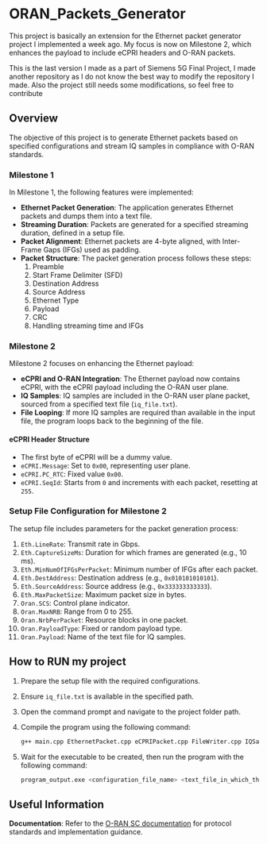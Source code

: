 # ORAN_Packets_Generator
This project is basically an  extension for the Ethernet packet generator project I implemented a week ago. My focus is now on Milestone 2, which enhances the payload to include eCPRI headers and O-RAN packets. 

This is the last version I made as a part of Siemens 5G Final Project, I made another repository as I do not know the best way to modify the repository I made. Also the project still needs some modifications, so feel free to contribute


## Overview

The objective of this project is to generate Ethernet packets based on specified configurations and stream IQ samples in compliance with O-RAN standards. 

### Milestone 1

In Milestone 1, the following features were implemented:

- **Ethernet Packet Generation**: The application generates Ethernet packets and dumps them into a text file.
- **Streaming Duration**: Packets are generated for a specified streaming duration, defined in a setup file.
- **Packet Alignment**: Ethernet packets are 4-byte aligned, with Inter-Frame Gaps (IFGs) used as padding.
- **Packet Structure**: The packet generation process follows these steps:
  1. Preamble
  2. Start Frame Delimiter (SFD)
  3. Destination Address
  4. Source Address
  5. Ethernet Type
  6. Payload
  7. CRC
  8. Handling streaming time and IFGs

### Milestone 2

Milestone 2 focuses on enhancing the Ethernet payload:

- **eCPRI and O-RAN Integration**: The Ethernet payload now contains eCPRI, with the eCPRI payload including the O-RAN user plane.
- **IQ Samples**: IQ samples are included in the O-RAN user plane packet, sourced from a specified text file (`iq_file.txt`).
- **File Looping**: If more IQ samples are required than available in the input file, the program loops back to the beginning of the file.

#### eCPRI Header Structure

- The first byte of eCPRI will be a dummy value.
- `eCPRI.Message`: Set to `0x00`, representing user plane.
- `eCPRI.PC_RTC`: Fixed value `0x00`.
- `eCPRI.SeqId`: Starts from `0` and increments with each packet, resetting at `255`.

### Setup File Configuration for Milestone 2

The setup file includes parameters for the packet generation process:

1. `Eth.LineRate`: Transmit rate in Gbps.
2. `Eth.CaptureSizeMs`: Duration for which frames are generated (e.g., 10 ms).
3. `Eth.MinNumOfIFGsPerPacket`: Minimum number of IFGs after each packet.
4. `Eth.DestAddress`: Destination address (e.g., `0x010101010101`).
5. `Eth.SourceAddress`: Source address (e.g., `0x333333333333`).
6. `Eth.MaxPacketSize`: Maximum packet size in bytes.
7. `Oran.SCS`: Control plane indicator.
8. `Oran.MaxNRB`: Range from 0 to 255.
9. `Oran.NrbPerPacket`: Resource blocks in one packet.
10. `Oran.PayloadType`: Fixed or random payload type.
11. `Oran.Payload`: Name of the text file for IQ samples.


## How to RUN my project

1. Prepare the setup file with the required configurations.
2. Ensure `iq_file.txt` is available in the specified path.
3. Open the command prompt and navigate to the project folder path.
4. Compile the program using the following command:

   ```bash
   g++ main.cpp EthernetPacket.cpp eCPRIPacket.cpp FileWriter.cpp IQSampleReader.cpp ORANPacket.cpp PacketConfig.cpp Utils.cpp -o program_output
   ```
5. Wait for the executable to be created, then run the program with the following command:
    ```bash
   program_output.exe <configuration_file_name> <text_file_in_which_the_packets_will_be_dumped>
    ```

## Useful Information
**Documentation**: Refer to the [O-RAN SC documentation](https://docs.o-ran-sc.org/projects/o-ran-sc-o-du-phy/en/latest/Transport-Layer-and-ORAN-Fronthaul-Protocol-Implementation_fh.html#introduction) for protocol standards and implementation guidance.


